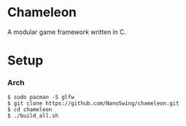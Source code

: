 # Chameleon
A modular game framework written in C.

# Setup
### Arch
```
$ sudo pacman -S glfw
$ git clone https://github.com/NanoSwing/chameleon.git
$ cd chameleon
$ ./build_all.sh
```
